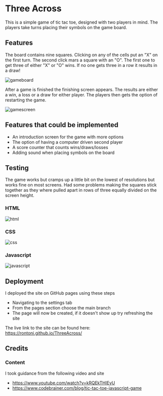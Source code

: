# Three Across 

This is a simple game of tic tac toe, designed with two players in mind. 
The players take turns placing their symbols on the game board. 


## Features 

The board contains nine squares. Clicking on any of the cells put an "X" on the first turn. 
The second click mars a square with an "O". 
The first one to get three of either "X" or "O" wins. 
If no one gets three in a row it results in a draw!


![gameboard](https://user-images.githubusercontent.com/115105625/234570217-4405ffe6-0cdb-46ef-afa7-25b90b00eaeb.png)



After a game is finished the finishing screen appears.
The results are either a win, a loss or a draw for either player.
The players then gets the option of restarting the game. 

![gamescreen](https://user-images.githubusercontent.com/115105625/234570291-1653b99b-a997-448a-8f66-24f872a895d2.png)


## Features that could be implemented
* An introduction screen for the game with more options
* The option of having a computer driven second player 
* A score counter that counts wins/draws/losses
* Adding sound when placing symbols on the board

## Testing 

The game works but cramps up a little bit on the lowest of resolutions but works fine on most screens. 
Had some problems making the squares stick together as they where pulled apart in rows of three equally divided on the screen height. 



### HTML 

![html](https://user-images.githubusercontent.com/115105625/208909529-8576ebbf-6c4a-4ba6-897d-5c74d5ea926f.png)

### CSS

![css](https://user-images.githubusercontent.com/115105625/208909597-1f6c18a1-c52f-4475-a8c5-34cc83bba5f9.png)

### Javascript

![javascript](https://user-images.githubusercontent.com/115105625/208909658-0bdbf020-6dd9-449c-a504-7fef849eb8fe.png)


## Deployment

I deployed the site on GitHub pages using these steps 
* Navigating to the settings tab
* From the pages section choose the main branch 
* The page will now be created, if it doesn't show up try refreshing the site

The live link to the site can be found here: https://rontoni.github.io/ThreeAcross/

## Credits 

### Content

I took guidance from the following video and site
* https://www.youtube.com/watch?v=kRQEkTHIEyU
* https://www.codebrainer.com/blog/tic-tac-toe-javascript-game
